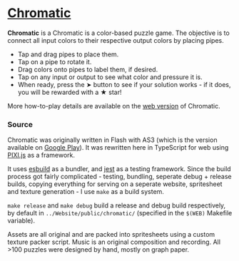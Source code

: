 # [Chromatic](https://alcatrazescapee.com/chromatic/)

**Chromatic** is a Chromatic is a color-based puzzle game. The objective is to connect all input colors to their respective output colors by placing pipes.

- Tap and drag pipes to place them.
- Tap on a pipe to rotate it.
- Drag colors onto pipes to label them, if desired.
- Tap on any input or output to see what color and pressure it is.
- When ready, press the ➤ button to see if your solution works - if it does, you will be rewarded with a ★ star!

More how-to-play details are available on the [web version](https://alcatrazescapee.com/chromatic/) of Chromatic.

### Source

Chromatic was originally written in Flash with AS3 (which is the version available on [Google Play](https://play.google.com/store/apps/details?id=air.Chromatic)). It was rewritten here in TypeScript for web using [PIXI.js](https://pixijs.com/) as a framework.

It uses [esbuild](https://esbuild.github.io/) as a bundler, and [jest](https://jestjs.io/) as a testing framework. Since the build process got fairly complicated - testing, bundling, seperate debug + release builds, copying everything for serving on a seperate website, spritesheet and texture generation - I use `make` as a build system.

`make release` and `make debug` build a release and debug build respectively, by default in `../Website/public/chromatic/` (specified in the `$(WEB)` Makefile variable). 

Assets are all original and are packed into spritesheets using a custom texture packer script. Music is an original composition and recording. All >100 puzzles were designed by hand, mostly on graph paper.